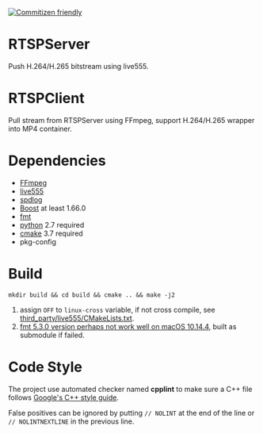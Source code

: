 [![Commitizen friendly](https://img.shields.io/badge/commitizen-friendly-brightgreen.svg)](https://github.com/kgbook/RTSPServer)

# RTSPServer
Push H.264/H.265 bitstream using live555.

# RTSPClient
Pull stream from RTSPServer using FFmpeg, support H.264/H.265 wrapper into MP4 container.

# Dependencies
- [FFmpeg](https://ffmpeg.org/)
- [live555](http://www.live555.com/)
- [spdlog](https://github.com/gabime/spdlog)
- [Boost](https://www.boost.org/) at least 1.66.0
- [fmt](https://github.com/fmtlib/fmt)
- [python](https://www.python.org/) 2.7 required
- [cmake](https://cmake.org/) 3.7 required
- pkg-config

# Build
```
mkdir build && cd build && cmake .. && make -j2
```

1. assign `OFF` to `linux-cross` variable, if not cross compile, see [third_party/live555/CMakeLists.txt](third_party/live555/CMakeLists.txt).
2. [fmt 5.3.0 version perhaps not work well on macOS 10.14.4](https://github.com/fmtlib/fmt/issues/1115), built as submodule if failed.

# Code Style
The project use automated checker named **cpplint** to make sure a C++ file follows [Google's C++ style
guide](https://google.github.io/styleguide/cppguide.html).

False positives can be ignored by putting `// NOLINT` at the end of the line or `// NOLINTNEXTLINE` in the previous line.